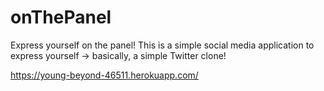 # onThePanel

Express yourself on the panel!
This is a simple social media application to express yourself -> basically, a simple Twitter clone!

https://young-beyond-46511.herokuapp.com/
